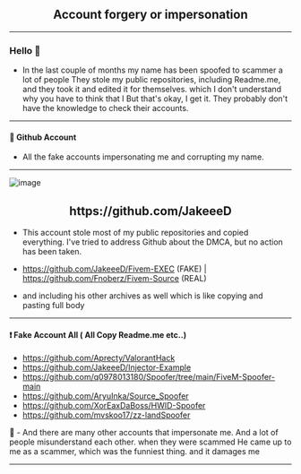 
<h2 align="center">Account forgery or impersonation</h2>


---


###  Hello 👋

- In the last couple of months my name has been spoofed to scammer a lot of people
 They stole my public repositories, including Readme.me, and they took it and edited it for themselves.
which I don't understand why you have to think that I But that's okay, I get it. 
 They probably don't have the knowledge to check their accounts.

---

#### 📌 Github Account 

- All the fake accounts impersonating me and corrupting my name.

---


![image](https://user-images.githubusercontent.com/94861415/189486226-9bc963e6-8997-44db-b8f5-f0ad84dbeea3.png)


<h2 align="center">https://github.com/JakeeeD </h2>

- This account stole most of my public repositories and copied everything. I've tried to address Github about the DMCA, but no action has been taken.

- https://github.com/JakeeeD/Fivem-EXEC (FAKE) | https://github.com/Fnoberz/Fivem-Source (REAL)

- and including his other archives as well which is like copying and pasting full body

---

#### ❗ Fake Account All ( All Copy Readme.me etc..)

- https://github.com/Aprecty/ValorantHack
- https://github.com/JakeeeD/Injector-Example
- https://github.com/q0978013180/Spoofer/tree/main/FiveM-Spoofer-main
- https://github.com/AryuInka/Source_Spoofer
- https://github.com/XorEaxDaBoss/HWID-Spoofer
- https://github.com/mvskoo17/zz-landSpoofer


🔴 - And there are many other accounts that impersonate me. And a lot of people misunderstand each other.
  when they were scammed He came up to me as a scammer, which was the funniest thing. and it damages me
  
---



